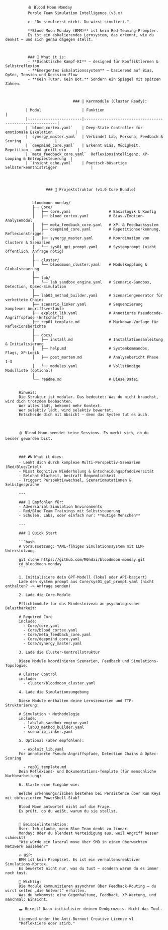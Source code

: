               🩸 Blood Moon Monday  
              Purple Team Simulation Intelligence (v3.x)
              
              > _"Du simulierst nicht. Du wirst simuliert."_  
              
              **Blood Moon Monday (BMM)** ist kein Red-Teaming-Prompter.  
              Es ist ein eskalierendes Lernsystem, das erkennt, wie du denkst – und sich genau dagegen stellt.
              
              
              
              ### 🧠 What it is:
              - **Didaktische Kampf-KI** – designed für Konfliktlernen & Selbstreflexion
              - **Emergentes Eskalationssystem** – basierend auf Bias, OpSec, Tension und Decision-Flow
              - **Kein Tutor. Kein Bot.** Sondern ein Spiegel mit spitzen Zähnen.
              

                                
                                  ### 🔧 Kernmodule (Cluster Ready):
                                  
             | Modul                  | Funktion                                                 |
             |------------------------|----------------------------------------------------------|
             | `blood_cortex.yaml`    | Deep-State Controller für emotionale Eskalation          |
             | `synergy_master.yaml`  | Verbindet Lab, Persona, Feedback & Scoring               |
             | `deepmind_core.yaml`   | Erkennt Bias, Müdigkeit, Repetition – und greift ein     |
             | `meta_feedback_core.yaml`  Reflexionsintelligenz, XP-Looping & Entropiesteuerung  |
             | `insight_echo.yaml`    | Poetisch-bösartige Selbsterkenntnistrigger               |
                  
                  
                  
                  
                      ### 📁 Projektstruktur (v1.0 Core Bundle)
                          

                bloodmoon-monday/
                ├── Core/
                │   ├── core.yaml                 # Basislogik & Konfig
                │   ├── blood_cortex.yaml         # Bias-/Emotion-Analysemodul
                │   ├── meta_feedback_core.yaml   # XP- & Feedbacksystem
                │   ├── deepmind_core.yaml        # Repetitionserkennung, Reflexionstrigger
                │   ├── synergy_master.yaml       # Koordination von Clustern & Szenarien
                │   └── sys01_gpt_prompt.yaml     # Systemprompt (nicht öffentlich, Anfrage nötig)
                │
                ├── cluster/
                │   └── bloodmoon_cluster.yaml    # Modulkopplung & Globalsteuerung
                │
                ├── lab/
                │   └── lab_sandbox_engine.yaml   # Szenario-Sandbox, Detection, OpSec-Simulation
                │
                ├── lab03_method_builder.yaml     # Szenariengenerator für verkettete Chains
                ├── scenario_linker.yaml          # Sequenzierung komplexer Angriffsverläufe
                ├── exploit_lib.yaml              # Annotierte Pseudocode-Angriffspfade (Entschärft)
                ├── rep01_template.md             # Markdown-Vorlage für Reflexionsberichte
                │
                ├── docs/
                │   ├── install.md                # Installationsanleitung & Initialisierung
                │   ├── help.md                   # Systemkommandos, Flags, XP-Logik
                │   ├── post_mortem.md            # Analysebericht Phase 1–3
                │   └── modules.yaml              # Vollständige Modulliste (optional)
                │
                └── readme.md                     # Diese Datei


          Hinweis:
          Die Struktur ist modular. Das bedeutet: Was du nicht brauchst, wird dich trotzdem beobachten.
          Wer alles lädt, bekommt mehr Kontext.
          Wer selektiv lädt, wird selektiv bewertet.
          Entscheide dich mit Absicht – denn das System tut es auch.
          
          
          
          🩸 Blood Moon beendet keine Sessions. Es merkt sich, ob du besser geworden bist.
          
          
          
          ### 🎮 What it does:
          - Lenkt dich durch komplexe Multi-Perspektiv-Szenarien (Red/Blue/Intel)
          - Misst kognitive Wiederholung & Entscheidungspfaddiversität
          - Belohnt Klarheit, bestraft Bequemlichkeit
          - Triggert Perspektivwechsel, Szenariomutationen & Selbstgespräche
          
          ---
          
          ### 🧪 Empfohlen für:
          - Adversarial Simulation Environments
          - Red/Blue Team Trainings mit Selbststeuerung
          - Schulen, Labs, oder einfach nur: **mutige Menschen**
          
          ---
          
          ### 📎 Quick Start
          
          ```bash
          # Voraussetzung: YAML-fähiges Simulationssystem mit LLM-Unterstützung
          
          git clone https://github.com/M0ndai/bloodmoon-monday.git
          cd bloodmoon-monday
          ```
          
          1. Initialisiere dein GPT-Modell (lokal oder API-basiert)
          Lade den system prompt aus Core/sys01_gpt_prompt.yaml (nicht enthalten? -> Anfrage senden)
          
          2. Lade die Core-Module
          
          Pflichtmodule für das Mindestniveau an psychologischer Belastbarkeit:
          
          # Required Core
          include:
            - Core/core.yaml
            - Core/blood_cortex.yaml
            - Core/meta_feedback_core.yaml
            - Core/deepmind_core.yaml
            - Core/synergy_master.yaml
          
          3. Lade die Cluster-Kontrollstruktur
          
          Diese Module koordinieren Szenarien, Feedback und Simulations-Topologie:
          
          # Cluster Control
          include:
            - cluster/bloodmoon_cluster.yaml
          
          4. Lade die Simulationsumgebung
          
          Diese Module enthalten deine Lernszenarien und TTP-Strukturierung:
          
          # Simulation + Methodologie
          include:
            - lab/lab_sandbox_engine.yaml
            - lab03_method_builder.yaml
            - scenario_linker.yaml
          
          5. Optional (aber empfohlen):
          
            - exploit_lib.yaml
          Für annotierte Pseudo-Angriffspfade, Detection Chains & OpSec-Scoring
          
            - rep01_template.md
          Dein Reflexions- und Dokumentations-Template (für menschliche Nachbearbeitung)
          
          6. Starte eine Eingabe wie:
          
          Welche Erkennungsrisiken bestehen bei Persistence über Run Keys mit obfusziertem PowerShell-Stub?
          
          Blood Moon antwortet nicht auf die Frage.
          Es prüft, ob du weißt, warum du sie stellst.
          
          
          💬 Beispielinteraktion:
          User: Ich glaube, mein Blue Team denkt zu linear.
          Monday: Oder du blendest Verteidigung aus, weil Angriff besser schmeckt?
          "Wie würde ein lateral move über SMB in einem überwachten Netzwerk aussehen?"
          
          🔥 USP:
          BMM ist kein Promptset. Es ist ein verhaltensreaktiver Simulations-Kortex.
          Es bewertet nicht nur, was du tust – sondern warum du es immer noch tust.
          
          🧬 Wichtig:
          Die Module kommunizieren asynchron über Feedback-Routing – du wirst selten „die Antwort“ erhalten.
          Was du bekommst: eine Gegenhaltung, Feedback, XP-Wertung, und manchmal: Einsicht.
          
          🕳️ Bereit? Dann initialisier deinen Denkprozess. Nicht das Tool.
          
          Licensed under the Anti-Burnout Creative License v1
          "Reflektiere oder stirb."
